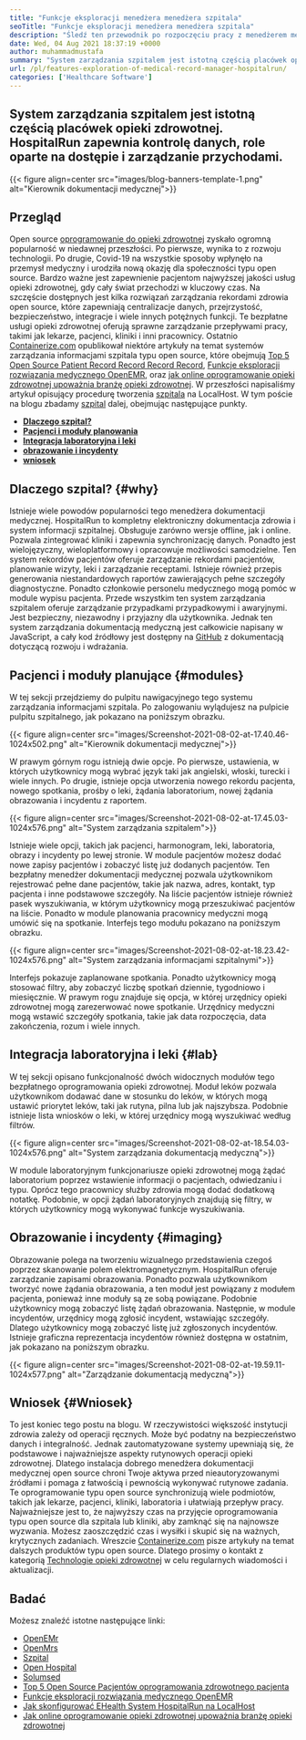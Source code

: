 ```yaml
---
title: "Funkcje eksploracji menedżera menedżera szpitala" 
seoTitle: "Funkcje eksploracji menedżera menedżera szpitala" 
description: "Śledź ten przewodnik po rozpoczęciu pracy z menedżerem menedżera HospitalRun. Jest to open source, wielojęzyczne i automatyzuje wiele ważnych procesów." 
date: Wed, 04 Aug 2021 18:37:19 +0000
author: muhammadmustafa
summary: "System zarządzania szpitalem jest istotną częścią placówek opieki zdrowotnej. HospitalRun zapewnia kontrolę danych, role oparte na dostępie i zarządzanie przychodami." 
url: /pl/features-exploration-of-medical-record-manager-hospitalrun/
categories: ['Healthcare Software']
---
```


## System zarządzania szpitalem jest istotną częścią placówek opieki zdrowotnej. HospitalRun zapewnia kontrolę danych, role oparte na dostępie i zarządzanie przychodami.

{{< figure align=center src="images/blog-banners-template-1.png" alt="Kierownik dokumentacji medycznej">}}


## Przegląd
Open source [oprogramowanie do opieki zdrowotnej][1] zyskało ogromną popularność w niedawnej przeszłości. Po pierwsze, wynika to z rozwoju technologii. Po drugie, Covid-19 na wszystkie sposoby wpłynęło na przemysł medyczny i urodziła nową okazję dla społeczności typu open source. Bardzo ważne jest zapewnienie pacjentom najwyższej jakości usług opieki zdrowotnej, gdy cały świat przechodzi w kluczowy czas. Na szczęście dostępnych jest kilka rozwiązań zarządzania rekordami zdrowia open source, które zapewniają centralizacje danych, przejrzystość, bezpieczeństwo, integracje i wiele innych potężnych funkcji. Te bezpłatne usługi opieki zdrowotnej oferują sprawne zarządzanie przepływami pracy, takimi jak lekarze, pacjenci, kliniki i inni pracownicy. Ostatnio [Containerize.com][2] opublikował niektóre artykuły na temat systemów zarządzania informacjami szpitala typu open source, które obejmują [Top 5 Open Source Patient Record Record Record Record][3], [Funkcje eksploracji rozwiązania medycznego OpenEMR][4], oraz [jak online oprogramowanie opieki zdrowotnej upoważnia branżę opieki zdrowotnej][5].
W przeszłości napisaliśmy artykuł opisujący procedurę tworzenia [szpitala][6] na LocalHost. W tym poście na blogu zbadamy [szpital][6] dalej, obejmując następujące punkty.
*  **[Dlaczego szpital?][7]**  
*  **[Pacjenci i moduły planowania][8]**  
*  **[Integracja laboratoryjna i leki][9]**  
*  **[obrazowanie i incydenty][10]**  
*  **[wniosek][11]**  

## Dlaczego szpital? {#why}

Istnieje wiele powodów popularności tego menedżera dokumentacji medycznej. HospitalRun to kompletny elektroniczny dokumentacja zdrowia i system informacji szpitalnej. Obsługuje zarówno wersje offline, jak i online. Pozwala zintegrować kliniki i zapewnia synchronizację danych. Ponadto jest wielojęzyczny, wieloplatformowy i opracowuje możliwości samodzielne. Ten system rekordów pacjentów oferuje zarządzanie rekordami pacjentów, planowanie wizyty, leki i zarządzanie receptami. Istnieje również przepis generowania niestandardowych raportów zawierających pełne szczegóły diagnostyczne. Ponadto członkowie personelu medycznego mogą pomóc w module wypisu pacjenta. Przede wszystkim ten system zarządzania szpitalem oferuje zarządzanie przypadkami przypadkowymi i awaryjnymi. Jest bezpieczny, niezawodny i przyjazny dla użytkownika. Jednak ten system zarządzania dokumentacją medyczną jest całkowicie napisany w JavaScript, a cały kod źródłowy jest dostępny na [GitHub][12] z dokumentacją dotyczącą rozwoju i wdrażania.

## Pacjenci i moduły planujące {#modules}

W tej sekcji przejdziemy do pulpitu nawigacyjnego tego systemu zarządzania informacjami szpitala. Po zalogowaniu wylądujesz na pulpicie pulpitu szpitalnego, jak pokazano na poniższym obrazku.

{{< figure align=center src="images/Screenshot-2021-08-02-at-17.40.46-1024x502.png" alt="Kierownik dokumentacji medycznej">}}

W prawym górnym rogu istnieją dwie opcje. Po pierwsze, ustawienia, w których użytkownicy mogą wybrać język taki jak angielski, włoski, turecki i wiele innych. Po drugie, istnieje opcja utworzenia nowego rekordu pacjenta, nowego spotkania, prośby o leki, żądania laboratorium, nowej żądania obrazowania i incydentu z raportem.

{{< figure align=center src="images/Screenshot-2021-08-02-at-17.45.03-1024x576.png" alt="System zarządzania szpitalem">}}

Istnieje wiele opcji, takich jak pacjenci, harmonogram, leki, laboratoria, obrazy i incydenty po lewej stronie. W module pacjentów możesz dodać nowe zapisy pacjentów i zobaczyć listę już dodanych pacjentów. Ten bezpłatny menedżer dokumentacji medycznej pozwala użytkownikom rejestrować pełne dane pacjentów, takie jak nazwa, adres, kontakt, typ pacjenta i inne podstawowe szczegóły. Na liście pacjentów istnieje również pasek wyszukiwania, w którym użytkownicy mogą przeszukiwać pacjentów na liście. Ponadto w module planowania pracownicy medyczni mogą umówić się na spotkanie. Interfejs tego modułu pokazano na poniższym obrazku.

{{< figure align=center src="images/Screenshot-2021-08-02-at-18.23.42-1024x576.png" alt="System zarządzania informacjami szpitalnymi">}}

Interfejs pokazuje zaplanowane spotkania. Ponadto użytkownicy mogą stosować filtry, aby zobaczyć liczbę spotkań dziennie, tygodniowo i miesięcznie. W prawym rogu znajduje się opcja, w której urzędnicy opieki zdrowotnej mogą zarezerwować nowe spotkanie. Urzędnicy medyczni mogą wstawić szczegóły spotkania, takie jak data rozpoczęcia, data zakończenia, rozum i wiele innych.

## Integracja laboratoryjna i leki {#lab}

W tej sekcji opisano funkcjonalność dwóch widocznych modułów tego bezpłatnego oprogramowania opieki zdrowotnej. Moduł leków pozwala użytkownikom dodawać dane w stosunku do leków, w których mogą ustawić priorytet leków, taki jak rutyna, pilna lub jak najszybsza. Podobnie istnieje lista wniosków o leki, w której urzędnicy mogą wyszukiwać według filtrów.

{{< figure align=center src="images/Screenshot-2021-08-02-at-18.54.03-1024x576.png" alt="System zarządzania dokumentacją medyczną">}}

W module laboratoryjnym funkcjonariusze opieki zdrowotnej mogą żądać laboratorium poprzez wstawienie informacji o pacjentach, odwiedzaniu i typu. Oprócz tego pracownicy służby zdrowia mogą dodać dodatkową notatkę. Podobnie, w opcji żądań laboratoryjnych znajdują się filtry, w których użytkownicy mogą wykonywać funkcje wyszukiwania.

## Obrazowanie i incydenty {#imaging}

Obrazowanie polega na tworzeniu wizualnego przedstawienia czegoś poprzez skanowanie polem elektromagnetycznym. HospitalRun oferuje zarządzanie zapisami obrazowania. Ponadto pozwala użytkownikom tworzyć nowe żądania obrazowania, a ten moduł jest powiązany z modułem pacjenta, ponieważ inne moduły są ze sobą powiązane. Podobnie użytkownicy mogą zobaczyć listę żądań obrazowania. Następnie, w module incydentów, urzędnicy mogą zgłosić incydent, wstawiając szczegóły. Dlatego użytkownicy mogą zobaczyć listę już zgłoszonych incydentów. Istnieje graficzna reprezentacja incydentów również dostępna w ostatnim, jak pokazano na poniższym obrazku.

{{< figure align=center src="images/Screenshot-2021-08-02-at-19.59.11-1024x577.png" alt="Zarządzanie dokumentacją medyczną">}}


## Wniosek {#Wniosek}

To jest koniec tego postu na blogu. W rzeczywistości większość instytucji zdrowia zależy od operacji ręcznych. Może być podatny na bezpieczeństwo danych i integralność. Jednak zautomatyzowane systemy upewniają się, że podstawowe i najważniejsze aspekty rutynowych operacji opieki zdrowotnej. Dlatego instalacja dobrego menedżera dokumentacji medycznej open source chroni Twoje aktywa przed nieautoryzowanymi źródłami i pomaga z łatwością i pewnością wykonywać rutynowe zadania. Te oprogramowanie typu open source synchronizują wiele podmiotów, takich jak lekarze, pacjenci, kliniki, laboratoria i ułatwiają przepływ pracy. Najważniejsze jest to, że najwyższy czas na przyjęcie oprogramowania typu open source dla szpitala lub kliniki, aby zamknąć się na najnowsze wyzwania. Możesz zaoszczędzić czas i wysiłki i skupić się na ważnych, krytycznych zadaniach.
Wreszcie [Containerize.com][2] pisze artykuły na temat dalszych produktów typu open source. Dlatego prosimy o kontakt z kategorią [Technologie opieki zdrowotnej][1] w celu regularnych wiadomości i aktualizacji.

## Badać
Możesz znaleźć istotne następujące linki:
  * [OpenEMr][13]
  * [OpenMrs][14]
  * [Szpital][15]
  * [Open Hospital][16]
  * [Solumsed][17]
  * [Top 5 Open Source Pacjentów oprogramowania zdrowotnego pacjenta][3]
  * [Funkcje eksploracji rozwiązania medycznego OpenEMR][4]
  * [Jak skonfigurować EHealth System HospitalRun na LocalHost][18]
  * [Jak online oprogramowanie opieki zdrowotnej upoważnia branżę opieki zdrowotnej][5]



[1]: https://products.containerize.com/healthcare-technologies/
[2]: https://www.containerize.com/
[3]: https://blog.containerize.com/2021/03/05/top-5-open-source-patient-record-management-software/
[4]: https://blog.containerize.com/healthcare-software/open-source-medical-software-openemr-features/
[5]: https://blog.containerize.com/2021/02/12/how-online-healthcare-software-empowers-healthcare-industry/
[6]: https://products.containerize.com/healthcare-technologies/hospitalrun/
[7]: #why
[8]: #modules
[9]: #lab
[10]: #imaging
[11]: #Conclusion
[12]: https://github.com/HospitalRun/hospitalrun
[13]: https://products.containerize.com/health-care-technologies/openemr
[14]: https://products.containerize.com/health-care-technologies/openmrs
[15]: https://products.containerize.com/healthcare-technologies/hospitalrun
[16]: https://products.containerize.com/healthcare-technologies/open-hospital
[17]: https://products.containerize.com/healthcare-technologies/solismed
[18]: https://blog.containerize.com/healthcare-software/how-to-install-hospitalrun-hospital-management-system/
